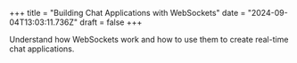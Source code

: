+++
title = "Building Chat Applications with WebSockets"
date = "2024-09-04T13:03:11.736Z"
draft = false
+++

Understand how WebSockets work and how to use them to create real-time chat applications.
        